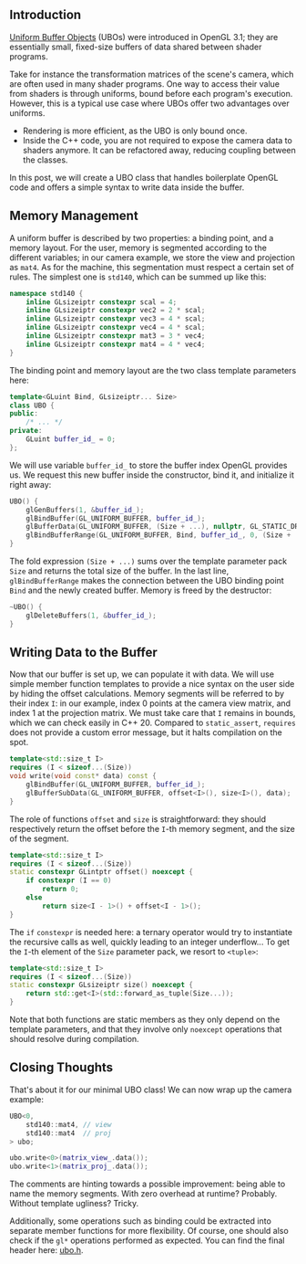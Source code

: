 ## Introduction

[Uniform Buffer Objects](https://www.khronos.org/opengl/wiki/Uniform_Buffer_Object) (UBOs) were introduced in OpenGL 3.1; they are essentially small, fixed-size buffers of data shared between shader programs.

Take for instance the transformation matrices of the scene's camera, which are often used in many shader programs.
One way to access their value from shaders is through uniforms, bound before each program's execution.
However, this is a typical use case where UBOs offer two advantages over uniforms.
* Rendering is more efficient, as the UBO is only bound once.
* Inside the C++ code, you are not required to expose the camera data to shaders anymore.
  It can be refactored away, reducing coupling between the classes.

In this post, we will create a UBO class that handles boilerplate OpenGL code and offers a simple syntax to write data inside the buffer.

## Memory Management

A uniform buffer is described by two properties: a binding point, and a memory layout.
For the user, memory is segmented according to the different variables; in our camera example, we store the view and projection as `mat4`.
As for the machine, this segmentation must respect a certain set of rules.
The simplest one is `std140`, which can be summed up like this:

```cpp
namespace std140 {
    inline GLsizeiptr constexpr scal = 4;
    inline GLsizeiptr constexpr vec2 = 2 * scal;
    inline GLsizeiptr constexpr vec3 = 4 * scal;
    inline GLsizeiptr constexpr vec4 = 4 * scal;
    inline GLsizeiptr constexpr mat3 = 3 * vec4;
    inline GLsizeiptr constexpr mat4 = 4 * vec4;
}
```

The binding point and memory layout are the two class template parameters here:

```cpp
template<GLuint Bind, GLsizeiptr... Size>
class UBO {
public:
    /* ... */
private:
    GLuint buffer_id_ = 0;
};
```

We will use variable `buffer_id_` to store the buffer index OpenGL provides us.
We request this new buffer inside the constructor, bind it, and initialize it right away:

```cpp
UBO() {
    glGenBuffers(1, &buffer_id_);
    glBindBuffer(GL_UNIFORM_BUFFER, buffer_id_);
    glBufferData(GL_UNIFORM_BUFFER, (Size + ...), nullptr, GL_STATIC_DRAW);
    glBindBufferRange(GL_UNIFORM_BUFFER, Bind, buffer_id_, 0, (Size + ...));
}
```

The fold expression `(Size + ...)` sums over the template parameter pack `Size` and returns the total size of the buffer.
In the last line, `glBindBufferRange`  makes the connection between the UBO binding point `Bind` and the newly created buffer.
Memory is freed by the destructor:

```cpp
~UBO() {
    glDeleteBuffers(1, &buffer_id_);
}
```

## Writing Data to the Buffer

Now that our buffer is set up, we can populate it with data.
We will use simple member function templates to provide a nice syntax on the user side by hiding the offset calculations.
Memory segments will be referred to by their index `I`: in our example, index 0 points at the camera view matrix, and index 1 at the projection matrix.
We must take care that `I` remains in bounds, which we can check easily in C++ 20.
Compared to `static_assert`, `requires` does not provide a custom error message, but it halts compilation on the spot.

```cpp
template<std::size_t I>
requires (I < sizeof...(Size))
void write(void const* data) const {
    glBindBuffer(GL_UNIFORM_BUFFER, buffer_id_);
    glBufferSubData(GL_UNIFORM_BUFFER, offset<I>(), size<I>(), data);
}
```

The role of functions `offset` and `size` is straightforward: they should respectively return the offset before the `I`-th memory segment, and the size of the segment.

```cpp
template<std::size_t I>
requires (I < sizeof...(Size))
static constexpr GLintptr offset() noexcept {
    if constexpr (I == 0)
        return 0;
    else
        return size<I - 1>() + offset<I - 1>();
}
```

The `if` `constexpr` is needed here: a ternary operator would try to instantiate the recursive calls as well, quickly leading to an integer underflow...
To get the `I`-th element of the `Size` parameter pack, we resort to `<tuple>`:

```cpp
template<std::size_t I>
requires (I < sizeof...(Size))
static constexpr GLsizeiptr size() noexcept {
    return std::get<I>(std::forward_as_tuple(Size...));
}
```

Note that both functions are static members as they only depend on the template parameters, and that they involve only `noexcept` operations that should resolve during compilation.

## Closing Thoughts

That's about it for our minimal UBO class!
We can now wrap up the camera example:

```cpp
UBO<0,
    std140::mat4, // view
    std140::mat4  // proj
> ubo;

ubo.write<0>(matrix_view_.data());
ubo.write<1>(matrix_proj_.data());
```

The comments are hinting towards a possible improvement: being able to name the memory segments.
With zero overhead at runtime?
Probably.
Without template ugliness?
Tricky.

Additionally, some operations such as binding could be extracted into separate member functions for more flexibility.
Of course, one should also check if the `gl*` operations performed as expected.
You can find the final header here: [ubo.h](./ubo.h).
